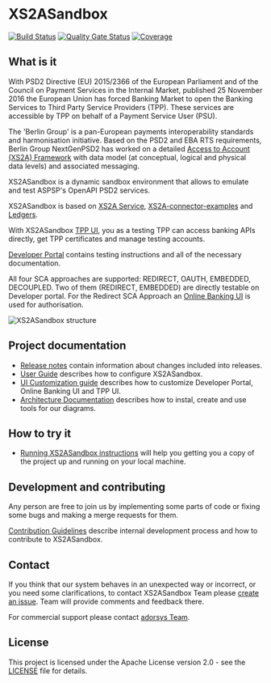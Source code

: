 # XS2ASandbox
[![Build Status](https://api.travis-ci.com/adorsys/XS2A-Sandbox.svg?branch=master)](https://travis-ci.com/adorsys/XS2A-Sandbox)
[![Quality Gate Status](https://sonarcloud.io/api/project_badges/measure?project=adorsys_XS2A-Sandbox&metric=alert_status)](https://sonarcloud.io/dashboard?id=adorsys_XS2A-Sandbox)
[![Coverage](https://sonarcloud.io/api/project_badges/measure?project=adorsys_XS2A-Sandbox&metric=coverage)](https://sonarcloud.io/dashboard?id=adorsys_XS2A-Sandbox)


## What is it

With PSD2 Directive (EU) 2015/2366 of the European Parliament and of the Council on Payment Services in the Internal Market, published 25 November 2016
the European Union has forced Banking Market to open the Banking Services to Third Party Service Providers (TPP). These services are accessible by TPP on behalf of a Payment Service User (PSU).

The 'Berlin Group' is a pan-European payments interoperability standards and harmonisation initiative. Based on the PSD2 and EBA RTS requirements, Berlin Group NextGenPSD2 has worked on a detailed [Access to Account (XS2A) Framework](https://www.berlin-group.org/psd2-access-to-bank-accounts) with data model (at conceptual, logical and physical data levels) and associated messaging.

XS2ASandbox is a dynamic sandbox environment that allows to emulate and test ASPSP's OpenAPI PSD2 services.

XS2ASandbox is based on [XS2A Service](https://github.com/adorsys/xs2a), [XS2A-connector-examples](https://github.com/adorsys/xs2a-connector-examples) and [Ledgers](https://github.com/adorsys/ledgers).

With XS2ASandbox [TPP UI](https://github.com/adorsys/XS2A-Sandbox/tree/master/tpp-ui), you as a testing TPP can access banking APIs directly, get TPP certificates and manage testing accounts.

[Developer Portal](https://github.com/adorsys/XS2A-Sandbox/tree/master/developer-portal-ui) contains testing instructions and all of the necessary documentation.

All four SCA approaches are supported: REDIRECT, OAUTH, EMBEDDED, DECOUPLED. Two of them (REDIRECT, EMBEDDED) are directly testable on Developer portal. For the Redirect SCA Approach an [Online Banking UI](https://github.com/adorsys/XS2A-Sandbox/tree/master/oba-ui) is used for authorisation.

![XS2ASandbox structure](https://github.com/adorsys/XS2A-Sandbox/blob/master/XS2ASandbox.png)


## Project documentation

* [Release notes](https://github.com/adorsys/XS2A-Sandbox/tree/master/docs/release_notes) contain information about changes included into releases.
* [User Guide](https://github.com/adorsys/XS2A-Sandbox/tree/master/docs/user-guide.md) describes how to configure XS2ASandbox.
* [UI Customization guide](https://github.com/adorsys/XS2A-Sandbox/blob/master/docs/customization_guide/UIs_customization_guide.md) describes how to customize Developer Portal, Online Banking UI and TPP UI.
* [Architecture Documentation](https://github.com/adorsys/XS2A-Sandbox/tree/master/docs/arc42/README.adoc) describes how to instal, create and use tools for our diagrams. 


## How to try it

* [Running XS2ASandbox instructions](https://github.com/adorsys/XS2A-Sandbox/tree/master/docs/running-xs2asandbox.md) will help you getting you a copy of the project up and running on your local machine.

## Development and contributing

Any person are free to join us by implementing some parts of code or fixing some bugs and making a merge requests for them.

[Contribution Guidelines](https://github.com/adorsys/XS2A-Sandbox/tree/master/docs/Contribution-Guidelines.md) describe internal development process and how to contribute to XS2ASandbox.

## Contact

If you think that our system behaves in an unexpected way or incorrect, or you need some clarifications, to contact XS2ASandbox Team please [create an issue](https://github.com/adorsys/XS2A-Sandbox/issues). Team will provide comments and feedback there.

For commercial support please contact [adorsys Team](https://adorsys-platform.de/solutions/).

## License

This project is licensed under the Apache License version 2.0 - see the [LICENSE](https://github.com/adorsys/XS2A-Sandbox/blob/master/LICENSE) file for details.
